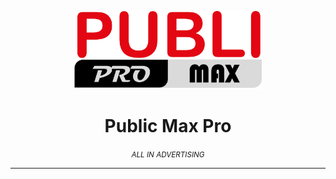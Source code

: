 <p align="center">
    <img src="src/assets/img/logo.png" alt="Publi Max Pro logo" width="300px">
</p>
<h1 align="center">
    Public Max Pro
    <br>
</h1>
    <p align="center">
        <i align="center"><small>ALL IN ADVERTISING</small></i>
    </p>
    <hr>
</p>